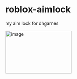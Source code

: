 # roblox-aimlock

my aim lock for dhgames

<img width="208" height="135" alt="image" src="https://github.com/user-attachments/assets/45a93426-a428-467d-ad2c-4499e8cce21c" />
